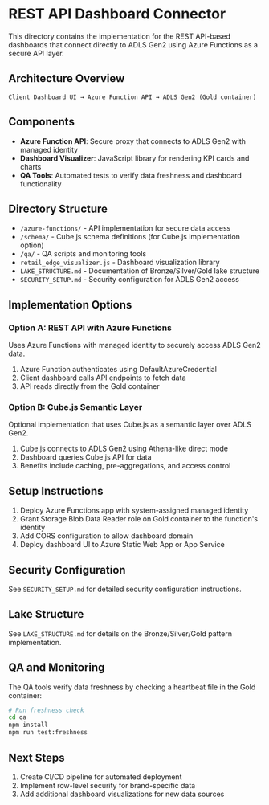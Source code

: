 # REST API Dashboard Connector

This directory contains the implementation for the REST API-based dashboards that connect directly to ADLS Gen2 using Azure Functions as a secure API layer.

## Architecture Overview

```
Client Dashboard UI → Azure Function API → ADLS Gen2 (Gold container)
```

## Components

- **Azure Function API**: Secure proxy that connects to ADLS Gen2 with managed identity
- **Dashboard Visualizer**: JavaScript library for rendering KPI cards and charts
- **QA Tools**: Automated tests to verify data freshness and dashboard functionality

## Directory Structure

- `/azure-functions/` - API implementation for secure data access
- `/schema/` - Cube.js schema definitions (for Cube.js implementation option)
- `/qa/` - QA scripts and monitoring tools
- `retail_edge_visualizer.js` - Dashboard visualization library
- `LAKE_STRUCTURE.md` - Documentation of Bronze/Silver/Gold lake structure
- `SECURITY_SETUP.md` - Security configuration for ADLS Gen2 access

## Implementation Options

### Option A: REST API with Azure Functions

Uses Azure Functions with managed identity to securely access ADLS Gen2 data.

1. Azure Function authenticates using DefaultAzureCredential
2. Client dashboard calls API endpoints to fetch data
3. API reads directly from the Gold container

### Option B: Cube.js Semantic Layer

Optional implementation that uses Cube.js as a semantic layer over ADLS Gen2.

1. Cube.js connects to ADLS Gen2 using Athena-like direct mode
2. Dashboard queries Cube.js API for data
3. Benefits include caching, pre-aggregations, and access control

## Setup Instructions

1. Deploy Azure Functions app with system-assigned managed identity
2. Grant Storage Blob Data Reader role on Gold container to the function's identity
3. Add CORS configuration to allow dashboard domain
4. Deploy dashboard UI to Azure Static Web App or App Service

## Security Configuration

See `SECURITY_SETUP.md` for detailed security configuration instructions.

## Lake Structure

See `LAKE_STRUCTURE.md` for details on the Bronze/Silver/Gold pattern implementation.

## QA and Monitoring

The QA tools verify data freshness by checking a heartbeat file in the Gold container:

```bash
# Run freshness check
cd qa
npm install
npm run test:freshness
```

## Next Steps

1. Create CI/CD pipeline for automated deployment
2. Implement row-level security for brand-specific data
3. Add additional dashboard visualizations for new data sources